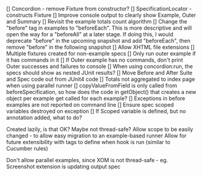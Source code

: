 [] Concordion - remove Fixture from constructor?
[] SpecificationLocator - constructs Fixture
[] Improve console output to clearly show Example, Outer and Summary 
[] Revisit the example totals count algorithm
[] Change the "before" tag in examples to "beforeEach". This is more descriptive and will open the way for a "beforeAll" at a later stage. If doing this, I would deprecate "before" in the upcoming snapshot and add "beforeEach", then remove "before" in the following snapshot
[] Allow XHTML file extensions
[] Multiple fixtures created for non-example specs
[] Only run outer example if it has commands in it
[] If Outer example has no commands, don't print Outer successes and failures to console
[] When using concordion:run, the specs should show as nested JUnit results?
[] Move Before and After Suite and Spec code out from JUnit4 code
[] Totals not aggregated to index page when using parallel runner
[] copyValueFromField is only called from beforeSpecification, so how does the code in getObject() that creates a new object per example get called for each example?
[] Exceptions in before examples are not reported on command line
[] Ensure spec scoped variables destroyed on exception
[] If Scoped variable is defined, but no annotation added, what to do?

Created lazily, is that OK? Maybe not thread-safe?
Allow scope to be easily changed - to allow easy migration to an example-based runner
Allow for future extensibility with tags to define when hook is run (similar to Cucumber rules)

Don't allow parallel examples, since XOM is not thread-safe - eg. Screenshot extension is updating output spec